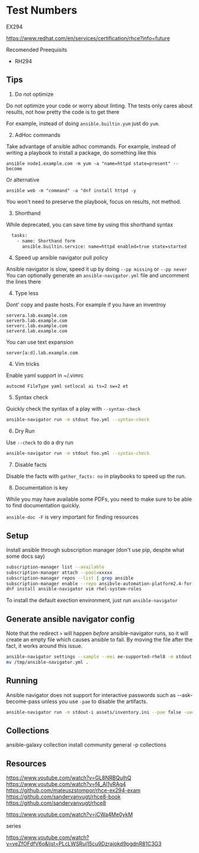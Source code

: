# Test Numbers

EX294

https://www.redhat.com/en/services/certification/rhce?info=future

Recomended Preequisits

- RH294

## Tips

1. Do not optimize

Do not optimize your code or worry about linting. The tests only cares about results, not how pretty the code is to get there

For example, instead of doing `ansible.builtin.yum` just do `yum`. 

2. AdHoc commands

Take advantage of ansible adhoc commands. For example, instead of writing a playbook to install a package, do something like this

`ansible node1.example.com -m yum -a "name=httpd state=present" --become`

Or alternative

`ansible web -m "command" -a "dnf install httpd -y`

You won't need to preserve the playbook, focus on results, not method. 

3. Shorthand

While deprecated, you can save time by using this shorthand syntax

```bash
  tasks:
    - name: Shorthand form
      ansible.builtin.service: name=httpd enabled=true state=started
```

4. Speed up ansible navigator pull policy

Ansible navigator is slow, speed it up by doing `--pp missing` or `--pp never`
You can optionally generate an `ansible-navigator.yml` file and uncomment the lines there

4. Type less

Dont' copy and paste hosts. For example if you have an inventroy

```
servera.lab.example.com
serverb.lab.example.com
serverc.lab.example.com
serverd.lab.example.com
```

You can use text expansion
```
server[a:d].lab.example.com
```

4. Vim tricks

Enable yaml support in ~/.vimrc

```
autocmd FileType yaml setlocal ai ts=2 sw=2 et
```

5. Syntax check

Quickly check the syntax of a play with `--syntax-check`

```bash
ansible-navigator run -m stdout foo.yml --syntax-check
```

6. Dry Run
   
Use `--check` to do a dry run
```bash
ansible-navigator run -m stdout foo.yml --syntax-check
```

7. Disable facts

Disable the facts with `gather_facts: no` in playbooks to speed up the run.

8. Documentation is key

While you may have available some PDFs, you need to make sure to be able to find documentation quickly. 

`ansible-doc -F` is very important for finding resources



## Setup

Install ansible through subscription manager (don't use pip, despite what some docs say)

```bash
subscription-manager list --available
subscription-manager attach --pool=xxxxx
subscription-manager repos --list | grep ansible
subscription-manager enable --repo ansibvle-automation-platform2.4-for-rhel-9-aarch64-rpms
dnf install ansible-navigator vim rhel-system-roles
```

To install the default exection environment, just run `ansible-navigator`

## Generate ansible navigator config
Note that the redirect `>` will happen _before_ ansible-navigator runs, so it will create an empty file which causes ansible to fail. By moving the file after the fact, it works around this issue. 

```bash
ansible-navigator settings --sample --eei ee-supported-rhel8 -m stdout --pp missing > /tmp/ansible-navigator.yml
mv /tmp/ansible-navigator.yml .
```

## Running

Ansible navigator does not support for interactive passwords such as --ask-become-pass unless you use `-pae` to disable the artifacts. 

```bash
ansible-navigator run -m stdout-i assets/inventory.ini --pae false -uadmin -k -b -K simple.yml
```


## Collections
ansible-galaxy collection install community general -p collections


## Resources

https://www.youtube.com/watch?v=GL8NRBQulhQ
https://www.youtube.com/watch?v=f4_AI1yRAg4
https://github.com/mateuszstompor/rhce-ex294-exam
https://github.com/sandervanvugt/rhce8-book
https://github.com/sandervanvugt/rhce8

https://www.youtube.com/watch?v=iCWa4Me0ykM

series

https://www.youtube.com/watch?v=veZfOFdfV6o&list=PLcLWSRuj15cu9Dzrajokd9pgdnR81C3G3


